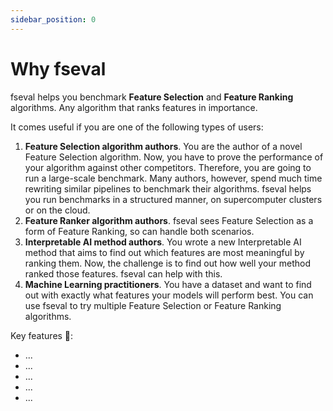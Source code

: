 ```yaml
---
sidebar_position: 0
---
```


# Why fseval

fseval helps you benchmark **Feature Selection** and **Feature Ranking** algorithms. Any algorithm that ranks features in importance.

It comes useful if you are one of the following types of users:
1. **Feature Selection algorithm authors**. You are the author of a novel Feature Selection algorithm. Now, you have to prove the performance of your algorithm against other competitors. Therefore, you are going to run a large-scale benchmark. Many authors, however, spend much time rewriting similar pipelines to benchmark their algorithms. fseval helps you run benchmarks in a structured manner, on supercomputer clusters or on the cloud.
2. **Feature Ranker algorithm authors**. fseval sees Feature Selection as a form of Feature Ranking, so can handle both scenarios.
3. **Interpretable AI method authors**. You wrote a new Interpretable AI method that aims to find out which features are most meaningful by ranking them. Now, the challenge is to find out how well your method ranked those features. fseval can help with this.
4. **Machine Learning practitioners**. You have a dataset and want to find out with exactly what features your models will perform best. You can use fseval to try multiple Feature Selection or Feature Ranking algorithms.



Key features 🚀:
- ...
- ...
- ...
- ...
- ...